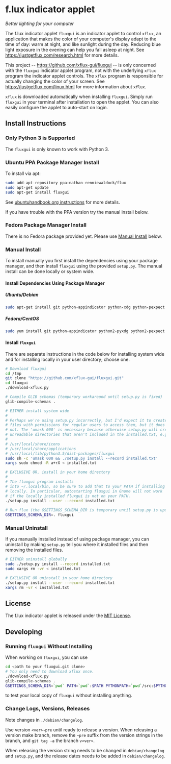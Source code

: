 f.lux indicator applet
======================
_Better lighting for your computer_

The f.lux indicator applet `fluxgui` is an indicator applet to control
`xflux`, an application that makes the color of your computer's
display adapt to the time of day: warm at night, and like sunlight
during the day. Reducing blue light exposure in the evening can help
you fall asleep at night. See https://justgetflux.com/research.html
for more details.

This project -- https://github.com/xflux-gui/fluxgui -- is only
concerned with the `fluxgui` indicator applet program, not with the
underlying `xflux` program the indicator applet controls. The `xflux`
program is responsible for actually changing the color of your
screen. See https://justgetflux.com/linux.html for more information
about `xflux`.

`xflux` is downloaded automatically when installing `fluxgui`. Simply
run `fluxgui` in your terminal after installation to open the applet.
You can also easily configure the applet to auto-start on login.

Install Instructions
--------------------

### Only Python 3 is Supported

The `fluxgui` is only known to work with Python 3.

### Ubuntu PPA Package Manager Install

To install via apt:

```bash
sudo add-apt-repository ppa:nathan-renniewaldock/flux
sudo apt-get update
sudo apt-get install fluxgui
```

See [ubuntuhandbook.org instructions](http://ubuntuhandbook.org/index.php/2016/03/install-f-lux-in-ubuntu-16-04/) for more details.

If you have trouble with the PPA version try the manual install below.

### Fedora Package Manager Install

There is no Fedora package provided yet. Please use [Manual Install](#manual-install) below.

### Manual Install

To install manually you first install the dependencies using your package manager, and then install `fluxgui` using the provided `setup.py`. The manual install can be done locally or system wide.

#### Install Dependencies Using Package Manager

##### Ubuntu/Debian

```bash
sudo apt-get install git python-appindicator python-xdg python-pexpect python-gconf python-gtk2 python-glade2 libxxf86vm1
```

##### Fedora/CentOS

```bash
sudo yum install git python-appindicator python2-pyxdg python2-pexpect gnome-python2-gconf pygtk2 pygtk2-libglade
```

#### Install `fluxgui`

There are separate instructions in the code below for installing system wide and for installing locally in your user directory; choose one.

```bash
# Download fluxgui
cd /tmp
git clone "https://github.com/xflux-gui/fluxgui.git"
cd fluxgui
./download-xflux.py

# Compile GLIB schemas (temporary workaround until setup.py is fixed)
glib-compile-schemas .

# EITHER install system wide
#
# Perhaps we're using setup.py incorrectly, but I'd expect it to create
# files with permissions for regular users to access them, but it does
# not. The 'umask 000' is necessary because otherwise setup.py will create
# unreadable directories that aren't included in the installed.txt, e.g.
#
# /usr/local/share/icons
# /usr/local/share/applications
# /usr/local/lib/python3.5/dist-packages/fluxgui
sudo sh -c 'umask 000 && ./setup.py install --record installed.txt'
xargs sudo chmod -R a+rX < installed.txt

# EXCLUSIVE OR, install in your home directory
#
# The fluxgui program installs
# into ~/.local/bin, so be sure to add that to your PATH if installing
# locally. In particular, autostarting fluxgui in Gnome will not work
# if the locally installed fluxgui is not on your PATH.
./setup.py install --user --record installed.txt
       
# Run flux (the GSETTINGS_SCHEMA_DIR is temporary until setup.py is updated)
GSETTINGS_SCHEMA_DIR=. fluxgui
```

### Manual Uninstall

If you manually installed instead of using package manager, you can uninstall
by making `setup.py` tell you where it installed files and then
removing the installed files.

```bash
# EITHER uninstall globally
sudo ./setup.py install --record installed.txt
sudo xargs rm -vr < installed.txt

# EXCLUSIVE OR uninstall in your home directory
./setup.py install --user --record installed.txt
xargs rm -vr < installed.txt
```

License
-------

The f.lux indicator applet is released under the [MIT License](https://github.com/xflux-gui/fluxgui/blob/master/LICENSE).

Developing
----------

### Running `fluxgui` Without Installing

When working on `fluxgui`, you can use
```bash
cd <path to your fluxgui.git clone>
# You only need to download xflux once.
./download-xflux.py
glib-compile-schemas .
GSETTINGS_SCHEMA_DIR=`pwd` PATH=`pwd`:$PATH PYTHONPATH=`pwd`/src:$PYTHONPATH ./fluxgui
```
to test your local copy of `fluxgui` without installing anything.

### Change Logs, Versions, Releases

Note changes in `./debian/changelog`.

Use version `<ver>~pre` until ready to release a version. When
releasing a version make branch, remove the `~pre` suffix from the
version strings in the branch, and `git tag -a` the branch `v<ver>`.

When releasing the version string needs to be changed in
`debian/changelog` and `setup.py`, and the release dates needs to be
added in `debian/changelog`.

